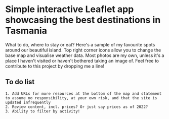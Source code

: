 # Simple interactive Leaflet app showcasing the best destinations in Tasmania
What to do, where to stay or eat? Here's a sample of my favourite spots around our beautiful island. 
Top right corner icons allow you to change the base map and visualise weather data. 
Most photos are my own, unless it's a place I haven't visited or haven't bothered taking an image of.
Feel free to contribute to this project by dropping me a line!

## To do list
	1. Add URLs for more resources at the bottom of the map and statement to assume no responsibility, at your own risk, and that the site is updated infrequently
	2. Review content, incl. prices? Or just say prices as of 2022?
	3. Ability to filter by activity!